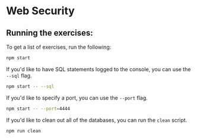 # Web Security

## Running the exercises:

To get a list of exercises, run the following:

```sh
npm start
```

If you'd like to have SQL statements logged to the console, you can use the `--sql` flag.

```sh
npm start -- --sql
```

If you'd like to specify a port, you can use the `--port` flag.

```sh
npm start -- --port=4444
```

If you'd like to clean out all of the databases, you can run the `clean` script.

```sh
npm run clean
```
